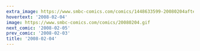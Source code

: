 ```yaml
---
extra_image: https://www.smbc-comics.com/comics/1448633599-20080204after.png
hovertext: '2008-02-04'
image: https://www.smbc-comics.com/comics/20080204.gif
next_comic: '2008-02-05'
prev_comic: '2008-02-03'
title: '2008-02-04'
---
```


